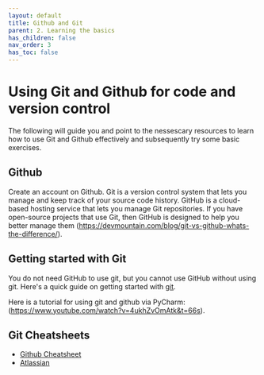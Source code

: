 ```yaml
---
layout: default
title: Github and Git
parent: 2. Learning the basics
has_children: false
nav_order: 3
has_toc: false
---
```


# Using Git and Github for code and version control

The following will guide you and point to the nessescary resources to learn how to use Git and Github effectively and subsequently try some basic exercises.

## Github

Create an account on Github. Git is a version control system that lets you manage and keep track of your source code history. GitHub is a cloud-based hosting service that lets you manage Git repositories. If you have open-source projects that use Git, then GitHub is designed to help you better manage them (<https://devmountain.com/blog/git-vs-github-whats-the-difference/>).

## Getting started with Git

You do not need GitHub to use git, but you cannot use GitHub without using git. Here's a quick guide on getting started with [git](https://git-scm.com/book/en/v2/Getting-Started-Installing-Git).

Here is a tutorial for using git and github via PyCharm: (<https://www.youtube.com/watch?v=4ukhZvOmAtk&t=66s>).

## Git Cheatsheets

- [Github Cheatsheet](https://education.github.com/git-cheat-sheet-education.pdf)
- [Atlassian](https://www.atlassian.com/git/tutorials/atlassian-git-cheatsheet)
